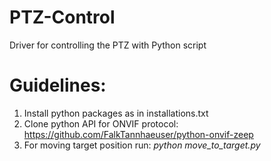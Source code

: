 # PTZ-Control
Driver for controlling the PTZ with Python script

# Guidelines:

1) Install python packages as in installations.txt
2) Clone python API for ONVIF protocol: https://github.com/FalkTannhaeuser/python-onvif-zeep
3) For moving target position run: *python move_to_target.py*
